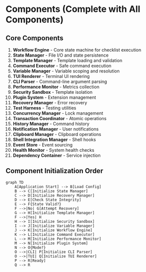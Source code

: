 # Components (Complete with All Components)

## Core Components

1. **Workflow Engine** - Core state machine for checklist execution
2. **State Manager** - File I/O and state persistence
3. **Template Manager** - Template loading and validation
4. **Command Executor** - Safe command execution
5. **Variable Manager** - Variable scoping and resolution
6. **TUI Renderer** - Terminal UI rendering
7. **CLI Parser** - Command-line argument parsing
8. **Performance Monitor** - Metrics collection
9. **Security Sandbox** - Template isolation
10. **Plugin System** - Extension management
11. **Recovery Manager** - Error recovery
12. **Test Harness** - Testing utilities
13. **Concurrency Manager** - Lock management
14. **Transaction Coordinator** - Atomic operations
15. **History Manager** - Command history
16. **Notification Manager** - User notifications
17. **Clipboard Manager** - Clipboard operations
18. **Shell Integration Manager** - Shell hooks
19. **Event Store** - Event sourcing
20. **Health Monitor** - System health checks
21. **Dependency Container** - Service injection

## Component Initialization Order

```mermaid
graph TD
    A[Application Start] --> B[Load Config]
    B --> C[Initialize State Manager]
    C --> D[Initialize Recovery Manager]
    D --> E[Check State Integrity]
    E --> F{State Valid?}
    F -->|No| G[Attempt Recovery]
    G --> H[Initialize Template Manager]
    F -->|Yes| H
    H --> I[Initialize Security Sandbox]
    I --> J[Initialize Variable Manager]
    J --> K[Initialize Workflow Engine]
    K --> L[Initialize Command Executor]
    L --> M[Initialize Performance Monitor]
    M --> N[Initialize Plugin System]
    N --> O{Mode?}
    O -->|CLI| P[Initialize CLI Parser]
    O -->|TUI| Q[Initialize TUI Renderer]
    P --> R[Ready]
    Q --> R
```
